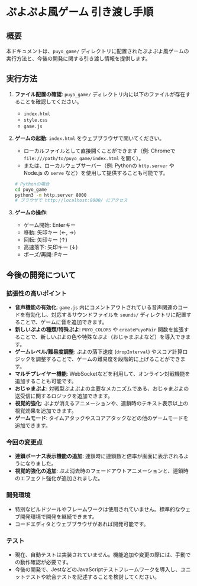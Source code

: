 # ぷよぷよ風ゲーム 引き渡し手順

## 概要
本ドキュメントは、`puyo_game/` ディレクトリに配置されたぷよぷよ風ゲームの実行方法と、今後の開発に関する引き渡し情報を提供します。

## 実行方法

1.  **ファイル配置の確認**:
    `puyo_game/` ディレクトリ内に以下のファイルが存在することを確認してください。
    - `index.html`
    - `style.css`
    - `game.js`

2.  **ゲームの起動**:
    `index.html` をウェブブラウザで開いてください。
    - ローカルファイルとして直接開くことができます（例: Chromeで `file:///path/to/puyo_game/index.html` を開く）。
    - または、ローカルウェブサーバー（例: Pythonの `http.server` や Node.js の `serve` など）を使用して提供することも可能です。

    ```bash
    # Pythonの場合
    cd puyo_game
    python3 -m http.server 8000
    # ブラウザで http://localhost:8000/ にアクセス
    ```

3.  **ゲームの操作**:
    - ゲーム開始: Enterキー
    - 移動: 矢印キー (←, →)
    - 回転: 矢印キー (↑)
    - 高速落下: 矢印キー (↓)
    - ポーズ/再開: Pキー

## 今後の開発について

### 拡張性の高いポイント
- **音声機能の有効化**: `game.js` 内にコメントアウトされている音声関連のコードを有効化し、対応するサウンドファイルを `sounds/` ディレクトリに配置することで、ゲームに音を追加できます。
- **新しいぷよの種類/特殊ぷよ**: `PUYO_COLORS` や `createPuyoPair` 関数を拡張することで、新しいぷよの色や特殊なぷよ（おじゃまぷよなど）を導入できます。
- **ゲームレベル/難易度調整**: ぷよの落下速度 (`dropInterval`) やスコア計算ロジックを調整することで、ゲームの難易度を段階的に上げることができます。
- **マルチプレイヤー機能**: WebSocketなどを利用して、オンライン対戦機能を追加することも可能です。
- **おじゃまぷよ**: 対戦型ぷよぷよの主要なメカニズムである、おじゃまぷよの送受信に関するロジックを追加できます。
- **視覚的強化**: ぷよが消えるアニメーションや、連鎖時のテキスト表示以上の視覚効果を追加できます。
- **ゲームモード**: タイムアタックやスコアアタックなどの他のゲームモードを追加できます。

### 今回の変更点
- **連鎖ボーナス表示機能の追加**: 連鎖時に連鎖数と倍率が画面に表示されるようになりました。
- **視覚的強化の追加**: ぷよ消去時のフェードアウトアニメーションと、連鎖時のエフェクト強化が追加されました。

### 開発環境
- 特別なビルドツールやフレームワークは使用されていません。標準的なウェブ開発環境で開発を継続できます。
- コードエディタとウェブブラウザがあれば開発可能です。

### テスト
- 現在、自動テストは実装されていません。機能追加や変更の際には、手動での動作確認が必要です。
- 今後の開発で、JestなどのJavaScriptテストフレームワークを導入し、ユニットテストや統合テストを記述することを検討してください。
